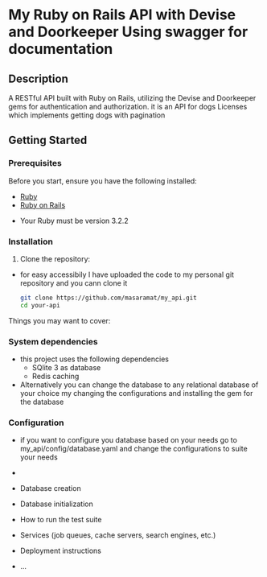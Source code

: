 # My Ruby on Rails API with Devise and Doorkeeper Using swagger for documentation

## Description

A RESTful API built with Ruby on Rails, utilizing the Devise and Doorkeeper gems for authentication and authorization. it is an API for dogs Licenses which implements getting dogs with pagination

## Getting Started

### Prerequisites

Before you start, ensure you have the following installed:

- [Ruby](https://www.ruby-lang.org/en/documentation/installation/)
- [Ruby on Rails](https://rubyonrails.org/)

* Your Ruby must be version 3.2.2

### Installation

1. Clone the repository:
- for easy accessibily I have uploaded the code to my personal git repository and you cann clone it

   ```bash
   git clone https://github.com/masaramat/my_api.git
   cd your-api

Things you may want to cover:

### System dependencies

- this project uses the following dependencies
    * SQlite 3 as database
    * Redis caching
- Alternatively you can change the database to any relational database of your choice my changing the configurations and installing the gem for the database

### Configuration
* if you want to configure you database based on your needs go to my_api/config/database.yaml and change the configurations to suite your needs




 

* 

* Database creation

* Database initialization

* How to run the test suite

* Services (job queues, cache servers, search engines, etc.)

* Deployment instructions

* ...
